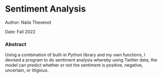 # Sentiment Analysis 

Author: Naila Thevenot

Date: Fall 2022

### Abstract

Using a combination of built-in Python library and my own functions, I devised a program to do sentiment analysis whereby using Twitter data, the model can predict whether or not the sentiment is positive, negative, uncertain, or litigious. 
